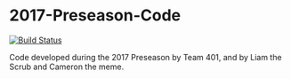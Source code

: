 # 2017-Preseason-Code
[![Build Status](https://travis-ci.org/team401/2017-Preseason-Code.svg?branch=vision)](https://travis-ci.org/team401/2017-Preseason-Code)

Code developed during the 2017 Preseason by Team 401, and by Liam the Scrub and Cameron the meme.

